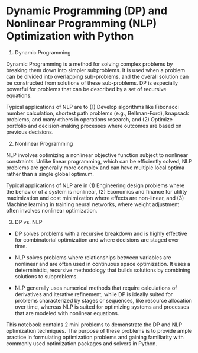 # Dynamic Programming (DP) and Nonlinear Programming (NLP) Optimization with Python 

1. Dynamic Programming

Dynamic Programming is a method for solving complex problems by breaking them down into simpler subproblems. It is used when a problem can be divided into overlapping sub-problems, and the overall solution can be constructed from solutions of these sub-problems. DP is especially powerful for problems that can be described by a set of recursive equations.

Typical applications of NLP are to (1) Develop algorithms like Fibonacci number calculation, shortest path problems (e.g., Bellman-Ford), knapsack problems, and many others in operations research, and (2) Optimize portfolio and decision-making processes where outcomes are based on previous decisions.

2. Nonlinear Programming

NLP involves optimizing a nonlinear objective function subject to nonlinear constraints. Unlike linear programming, which can be efficiently solved, NLP problems are generally more complex and can have multiple local optima rather than a single global optimum.

Typical applications of NLP are in (1) Engineering design problems where the behavior of a system is nonlinear, (2) Economics and finance for utility maximization and cost minimization where effects are non-linear, and (3) Machine learning in training neural networks, where weight adjustment often involves nonlinear optimization.

3. DP vs. NLP

- DP solves problems with a recursive breakdown and is highly effective for combinatorial optimization and where decisions are staged over time. 

- NLP solves problems where relationships between variables are nonlinear and are often used in continuous space optimization. It uses a deterministic, recursive methodology that builds solutions by combining solutions to subproblems. 

- NLP generally uses numerical methods that require calculations of derivatives and iterative refinement, while DP is ideally suited for problems characterized by stages or sequences, like resource allocation over time, whereas NLP is suited for optimizing systems and processes that are modeled with nonlinear equations.

This notebook contains 2 mini problems to demonstrate the DP and NLP optimization techniques. The purpose of these problems is to provide ample practice in formulating optimization problems and gaining familiarity with commonly used optimization packages and solvers in Python.

